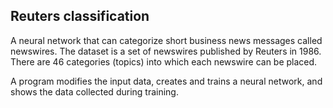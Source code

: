 ## Reuters classification
A neural network that can categorize short business news messages called newswires. The dataset is a set of newswires published by Reuters in 1986. There are 46 categories (topics) into which each newswire can be placed.

A program modifies the input data, creates and trains a neural network, and shows the data collected during training.
